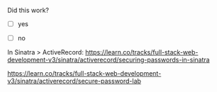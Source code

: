Did this work?
* [ ] yes
* [ ] no


In Sinatra > ActiveRecord:
https://learn.co/tracks/full-stack-web-development-v3/sinatra/activerecord/securing-passwords-in-sinatra

https://learn.co/tracks/full-stack-web-development-v3/sinatra/activerecord/secure-password-lab
